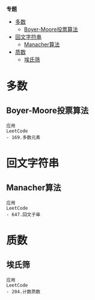 **专题**
- [多数](#多数)
  - [Boyer-Moore投票算法](#boyer-moore投票算法)
- [回文字符串](#回文字符串)
  - [Manacher算法](#manacher算法)
- [质数](#质数)
  - [埃氏筛](#埃氏筛)

# 多数 #
## Boyer-Moore投票算法 ##
```
应用
LeetCode
- 169.多数元素
```

# 回文字符串 #
## Manacher算法 ##
```
应用
LeetCode
- 647.回文子串
```

# 质数 #
## 埃氏筛 ##
```
应用
LeetCode
- 204.计数质数
```